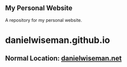 ## My Personal Website
 
A repository for my personal website.
# danielwiseman.github.io

## Normal Location: [danielwiseman.net](https://danielwiseman.net)
